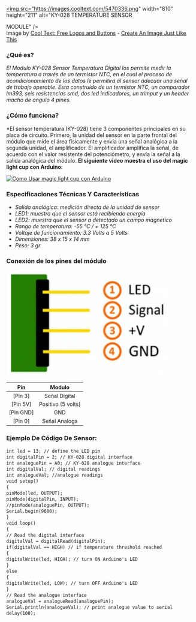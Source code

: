 <a href="https://cooltext.com"><img src="https://images.cooltext.com/5470336.png" width="810" height="211" alt="KY-028 TEMPERATURE SENSOR

MODULE" /></a>
<br />Image by <a href="https://cooltext.com">Cool Text: Free Logos and Buttons</a> - <a href="https://cooltext.com/Edit-Logo?LogoID=3648305604">Create An Image Just Like This</a>

### **¿Qué es?** 
*El Modulo KY-028 Sensor Temperatura Digital los permite medir la temperatura a través de un termistor  NTC, en el cual el proceso de acondicionamiento de los datos le permitirá al sensor adecuar una señal de trabajo operable. Esta construido de un termistor NTC, un comparador lm393, seis resistencias smd, dos led indicadores, un trimput y un header macho de angulo 4 pines.*

### **¿Cómo funciona?**
*El sensor temperatura (KY-028) tiene 3 componentes principales en su placa de circuito. Primero, la unidad del sensor en la parte frontal del módulo que mide el área físicamente y envía una señal analógica a la segunda unidad, el amplificador. El amplificador amplifica la señal, de acuerdo con el valor resistente del potenciómetro, y envía la señal a la salida analógica del módulo. **El siguiente video muestra el uso del magic light cup con Arduino:**



[![Como Usar magic light cup con Arduino](https://www.youtube.com/watch?v=rst6QthpigU.jpg)](https://www.youtube.com/watch?v=rst6QthpigU)

### **Especificaciones Técnicas Y Características**
+ *Salida analógica: medición directa de la unidad de sensor*
+ *LED1: muestra que el sensor está recibiendo energía*
+ *LED2: muestra que el sensor a detectado un campo magnetico*
+ *Rango de temperatura: -55 °C / + 125 °C*
+ *Voltaje de funcionamiento: 3.3 Volts a  5 Volts*
+ *Dimensiones: 38 x 15 x 14 mm*
+ *Peso: 3 gr*

### **Conexión de los pines del módulo** ###
![Sensor](https://github.com/aris-dev/Sensores/blob/main/MAGIC%20LIGHT%20CUP%20%20MODULE/m3.PNG "Sensor")

|    Pin    |       Modulo       |
|:---------:|:------------------:|
|  [Pin 3]  |    Señal Digital   |
|  [Pin 5V] | Positivo (5 volts) |
| [Pin GND] |         GND        |
|  [Pin 0]  |    Señal Analoga   |

### **Ejemplo De Código De Sensor:** ####
```
int led = 13; // define the LED pin
int digitalPin = 2; // KY-028 digital interface
int analoguePin = A0; // KY-028 analogue interface
int digitalVal; // digital readings
int analogueVal; //analogue readings
void setup()
{
pinMode(led, OUTPUT);
pinMode(digitalPin, INPUT);
//pinMode(analoguePin, OUTPUT);
Serial.begin(9600);
}
void loop()
{
// Read the digital interface
digitalVal = digitalRead(digitalPin);
if(digitalVal == HIGH) // if temperature threshold reached
{
digitalWrite(led, HIGH); // turn ON Arduino's LED
}
else
{
digitalWrite(led, LOW); // turn OFF Arduino's LED
}
// Read the analogue interface
analogueVal = analogueRead(analoguePin);
Serial.println(analogueVal); // print analogue value to serial
delay(100);
```

